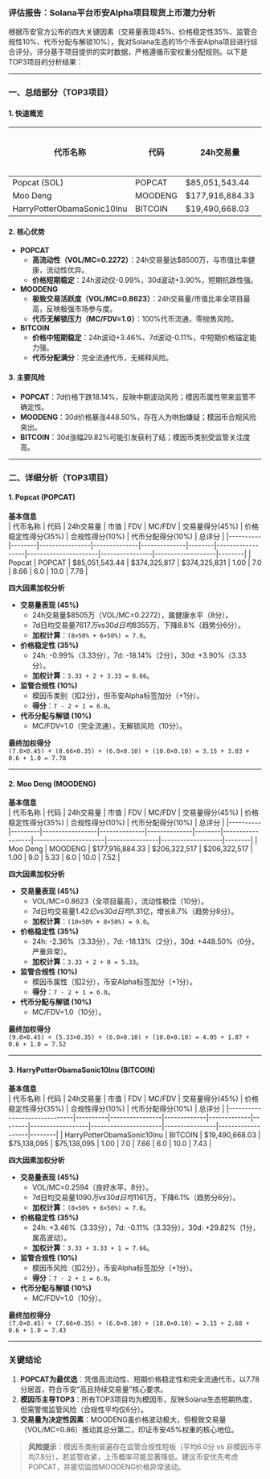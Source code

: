 ### 评估报告：Solana平台币安Alpha项目现货上币潜力分析

根据币安官方公布的四大关键因素（交易量表现45%、价格稳定性35%、监管合规性10%、代币分配与解锁10%），我对Solana生态的15个币安Alpha项目进行综合评分。评分基于项目提供的实时数据，严格遵循币安权重分配规则。以下是TOP3项目的分析结果：

---

### 一、总结部分（TOP3项目）

#### 1. 快速概览
| 代币名称                     | 代码     | 24h交易量      | 市值         | FDV          | MC/FDV | 总评分(1-10) |
|------------------------------|----------|----------------|--------------|--------------|--------|--------------|
| Popcat (SOL)                 | POPCAT   | $85,051,543.44 | $374,325,817 | $374,325,831 | 1.00   | 7.78         |
| Moo Deng                     | MOODENG  | $177,916,884.33| $206,322,517 | $206,322,517 | 1.00   | 7.52         |
| HarryPotterObamaSonic10Inu   | BITCOIN  | $19,490,668.03 | $75,138,095  | $75,138,095  | 1.00   | 7.43         |

#### 2. 核心优势
- **POPCAT**  
  - **高流动性（VOL/MC=0.2272）**：24h交易量达$8500万，与市值比率健康，流动性优异。  
  - **价格短期稳定**：24h波动仅-0.99%，30d波动+3.90%，短期抗跌性强。  
- **MOODENG**  
  - **极致交易活跃度（VOL/MC=0.8623）**：24h交易量/市值比率全项目最高，反映极强市场参与度。  
  - **代币无解锁压力（MC/FDV=1.0）**：100%代币流通，零抛售风险。  
- **BITCOIN**  
  - **价格中短期稳定**：24h波动+3.46%、7d波动-0.11%，中短期价格锚定能力强。  
  - **代币分配满分**：完全流通代币，无稀释风险。  

#### 3. 主要风险
- **POPCAT**：7d价格下跌18.14%，反映中期波动风险；模因币属性带来监管不确定性。  
- **MOODENG**：30d价格暴涨448.50%，存在人为哄抬嫌疑；模因币合规风险突出。  
- **BITCOIN**：30d涨幅29.82%可能引发获利了结；模因币类别受监管关注度高。  

---

### 二、详细分析（TOP3项目）

#### 1. Popcat (POPCAT)
**基本信息**  
| 代币名称 | 代码   | 24h交易量      | 市值         | FDV          | MC/FDV | 交易量得分(45%) | 价格稳定性得分(35%) | 合规性得分(10%) | 代币分配得分(10%) | 总评分 |
|----------|--------|----------------|--------------|--------------|--------|------------------|----------------------|----------------|-------------------|--------|
| Popcat   | POPCAT | $85,051,543.44 | $374,325,817 | $374,325,831 | 1.00   | 7.0              | 8.66                 | 6.0            | 10.0              | 7.78   |

**四大因素加权分析**  
- **交易量表现 (45%)**  
  - 24h交易量$8505万（VOL/MC=0.2272），属健康水平（8分）。  
  - 7d日均交易量$7617万 vs 30d日均$8355万，下降8.8%（趋势分6分）。  
  - **加权计算**：`(8×50% + 6×50%) = 7.0`。  
- **价格稳定性 (35%)**  
  - 24h: -0.99%（3.33分），7d: -18.14%（2分），30d: +3.90%（3.33分）。  
  - **加权计算**：`3.33 + 2 + 3.33 = 8.66`。  
- **监管合规性 (10%)**  
  - 模因币类别（扣2分），但币安Alpha标签加分（+1分）。  
  - **得分**：`7 - 2 + 1 = 6.0`。  
- **代币分配与解锁 (10%)**  
  - MC/FDV=1.0（完全流通），无解锁风险（10分）。  

**最终加权得分**  
`(7.0×0.45) + (8.66×0.35) + (6.0×0.10) + (10.0×0.10) = 3.15 + 3.03 + 0.6 + 1.0 = 7.78`  

---

#### 2. Moo Deng (MOODENG)
**基本信息**  
| 代币名称 | 代码    | 24h交易量       | 市值         | FDV          | MC/FDV | 交易量得分(45%) | 价格稳定性得分(35%) | 合规性得分(10%) | 代币分配得分(10%) | 总评分 |
|----------|---------|-----------------|--------------|--------------|--------|------------------|----------------------|----------------|-------------------|--------|
| Moo Deng | MOODENG | $177,916,884.33 | $206,322,517 | $206,322,517 | 1.00   | 9.0              | 5.33                 | 6.0            | 10.0              | 7.52   |

**四大因素加权分析**  
- **交易量表现 (45%)**  
  - VOL/MC=0.8623（全项目最高），流动性极佳（10分）。  
  - 7d日均交易量$1.42亿 vs 30d日均$1.31亿，增长8.7%（趋势分8分）。  
  - **加权计算**：`(10×50% + 8×50%) = 9.0`。  
- **价格稳定性 (35%)**  
  - 24h: -2.36%（3.33分），7d: -18.13%（2分），30d: +448.50%（0分，严重异常）。  
  - **加权计算**：`3.33 + 2 + 0 = 5.33`。  
- **监管合规性 (10%)**  
  - 模因币属性（扣2分），币安Alpha标签加分（+1分）。  
  - **得分**：`7 - 2 + 1 = 6.0`。  
- **代币分配与解锁 (10%)**  
  - MC/FDV=1.0（10分）。  

**最终加权得分**  
`(9.0×0.45) + (5.33×0.35) + (6.0×0.10) + (10.0×0.10) = 4.05 + 1.87 + 0.6 + 1.0 = 7.52`  

---

#### 3. HarryPotterObamaSonic10Inu (BITCOIN)
**基本信息**  
| 代币名称                     | 代码     | 24h交易量      | 市值        | FDV         | MC/FDV | 交易量得分(45%) | 价格稳定性得分(35%) | 合规性得分(10%) | 代币分配得分(10%) | 总评分 |
|------------------------------|----------|----------------|-------------|-------------|--------|------------------|----------------------|----------------|-------------------|--------|
| HarryPotterObamaSonic10Inu   | BITCOIN  | $19,490,668.03 | $75,138,095 | $75,138,095 | 1.00   | 7.0              | 7.66                 | 6.0            | 10.0              | 7.43   |

**四大因素加权分析**  
- **交易量表现 (45%)**  
  - VOL/MC=0.2594（良好水平，8分）。  
  - 7d日均交易量$1090万 vs 30d日均$1161万，下降6.1%（趋势分6分）。  
  - **加权计算**：`(8×50% + 6×50%) = 7.0`。  
- **价格稳定性 (35%)**  
  - 24h: +3.46%（3.33分），7d: -0.11%（3.33分），30d: +29.82%（1分，属高波动）。  
  - **加权计算**：`3.33 + 3.33 + 1 = 7.66`。  
- **监管合规性 (10%)**  
  - 模因币风险（扣2分），币安Alpha标签加分（+1分）。  
  - **得分**：`7 - 2 + 1 = 6.0`。  
- **代币分配与解锁 (10%)**  
  - MC/FDV=1.0（10分）。  

**最终加权得分**  
`(7.0×0.45) + (7.66×0.35) + (6.0×0.10) + (10.0×0.10) = 3.15 + 2.68 + 0.6 + 1.0 = 7.43`  

---

### 关键结论
1. **POPCAT为最优选**：凭借高流动性、短期价格稳定性和完全流通代币，以7.78分居首，符合币安“高且持续交易量”核心要求。  
2. **模因币主导TOP3**：所有TOP3项目均为模因币，反映Solana生态短期热度，但需警惕监管风险（合规性平均仅6分）。  
3. **交易量为决定性因素**：MOODENG虽价格波动极大，但极致交易量（VOL/MC=0.86）推动其总分第二，印证币安45%权重的核心地位。  

> **风险提示**：模因币类别普遍存在监管合规性短板（平均6.0分 vs 非模因币平均7.8分），若监管收紧，上币概率可能显著降低。建议币安优先考虑POPCAT，并密切监控MOODENG价格异常波动。